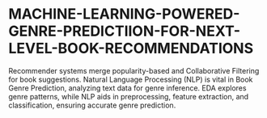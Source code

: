 # MACHINE-LEARNING-POWERED-GENRE-PREDICTIION-FOR-NEXT-LEVEL-BOOK-RECOMMENDATIONS
Recommender systems merge popularity-based and Collaborative Filtering for book suggestions. Natural Language Processing (NLP) is vital in Book Genre Prediction, analyzing text data for genre inference. EDA explores genre patterns, while NLP aids in preprocessing, feature extraction, and classification, ensuring accurate genre prediction.
